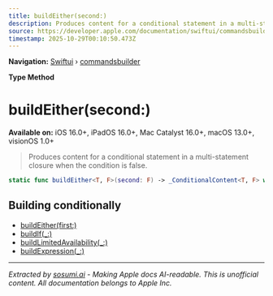 ```yaml
---
title: buildEither(second:)
description: Produces content for a conditional statement in a multi-statement closure when the condition is false.
source: https://developer.apple.com/documentation/swiftui/commandsbuilder/buildeither(second:)
timestamp: 2025-10-29T00:10:50.473Z
---
```


**Navigation:** [Swiftui](/documentation/swiftui) › [commandsbuilder](/documentation/swiftui/commandsbuilder)

**Type Method**

# buildEither(second:)

**Available on:** iOS 16.0+, iPadOS 16.0+, Mac Catalyst 16.0+, macOS 13.0+, visionOS 1.0+

> Produces content for a conditional statement in a multi-statement closure when the condition is false.

```swift
static func buildEither<T, F>(second: F) -> _ConditionalContent<T, F> where T : Commands, F : Commands
```

## Building conditionally

- [buildEither(first:)](/documentation/swiftui/commandsbuilder/buildeither(first:))
- [buildIf(_:)](/documentation/swiftui/commandsbuilder/buildif(_:))
- [buildLimitedAvailability(_:)](/documentation/swiftui/commandsbuilder/buildlimitedavailability(_:))
- [buildExpression(_:)](/documentation/swiftui/commandsbuilder/buildexpression(_:))

---

*Extracted by [sosumi.ai](https://sosumi.ai) - Making Apple docs AI-readable.*
*This is unofficial content. All documentation belongs to Apple Inc.*

